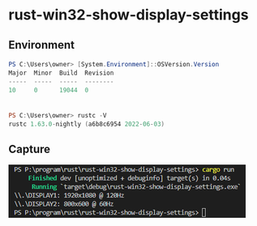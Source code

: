 # rust-win32-show-display-settings

## Environment

```powershell
PS C:\Users\owner> [System.Environment]::OSVersion.Version
Major  Minor  Build  Revision
-----  -----  -----  --------
10     0      19044  0


PS C:\Users\owner> rustc -V
rustc 1.63.0-nightly (a6b8c6954 2022-06-03)
```

## Capture

![capture](img/capture.png)
